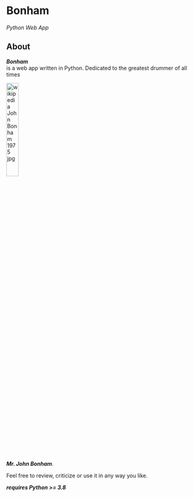 # Bonham

*Python Web App*

## About
___Bonham___  
is a web app written in Python. Dedicated to the greatest drummer of all times 

<img src="https://upload.wikimedia.org/wikipedia/commons/4/4c/John_Bonham_1975.jpg" width="25%" height="auto" alt="wikipedia John Bonham 1975 jpg"/>

***Mr. John Bonham***.


Feel free to review, criticize or use it in any way you like.

***requires Python >= 3.8***

